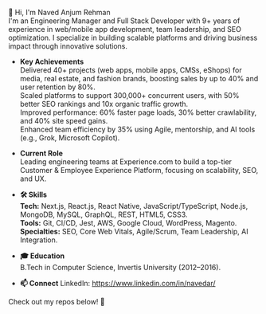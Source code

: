 👋 Hi, I'm Naved Anjum Rehman
<br/>I'm an Engineering Manager and Full Stack Developer with 9+ years of experience in web/mobile app development, team leadership, and SEO optimization. I specialize in building scalable platforms and driving business impact through innovative solutions.
- <b>Key Achievements</b> 
<br/>Delivered 40+ projects (web apps, mobile apps, CMSs, eShops) for media, real estate, and fashion brands, boosting sales by up to 40% and user retention by 80%.
<br/>Scaled platforms to support 300,000+ concurrent users, with 50% better SEO rankings and 10x organic traffic growth.
<br/>Improved performance: 60% faster page loads, 30% better crawlability, and 40% site speed gains.
<br/>Enhanced team efficiency by 35% using Agile, mentorship, and AI tools (e.g., Grok, Microsoft Copilot).

- <b>Current Role</b>
<br/>Leading engineering teams at Experience.com to build a top-tier Customer & Employee Experience Platform, focusing on scalability, SEO, and UX.


- <b>🛠️ Skills</b>
<br/><b>Tech:</b> Next.js, React.js, React Native, JavaScript/TypeScript, Node.js, MongoDB, MySQL, GraphQL, REST, HTML5, CSS3.
<br/><b>Tools:</b> Git, CI/CD, Jest, AWS, Google Cloud, WordPress, Magento.
<br/><b>Specialties:</b> SEO, Core Web Vitals, Agile/Scrum, Team Leadership, AI Integration.

- <b>🎓 Education</b>
<br/>B.Tech in Computer Science, Invertis University (2012–2016).

- <b>📫 Connect</b>
LinkedIn: https://www.linkedin.com/in/navedar/

Check out my repos below! 🚀
